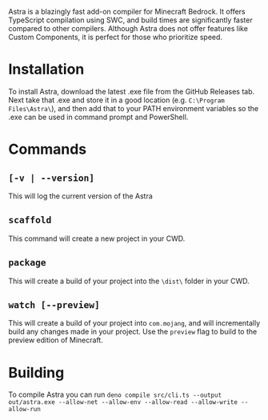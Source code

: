 Astra is a blazingly fast add-on compiler for Minecraft Bedrock. It offers TypeScript compilation using SWC, and build times are significantly faster compared to other compilers. Although Astra does not offer features like Custom Components, it is perfect for those who prioritize speed. 

# Installation

To install Astra, download the latest .exe file from the GitHub Releases tab. Next take that .exe and store it in a good location (e.g. `C:\Program Files\Astra\`), and then add that to your PATH environment variables so the .exe can be used in command prompt and PowerShell.

# Commands

## `[-v | --version]`

This will log the current version of the Astra

## `scaffold`

This command will create a new project in your CWD.

## `package`

This will create a build of your project into the `\dist\` folder in your CWD.

## `watch [--preview]`

This will create a build of your project into `com.mojang`, and will incrementally build any changes made in your project. Use the `preview` flag to build to the preview edition of Minecraft.

# Building

To compile Astra you can run `deno compile src/cli.ts --output out/astra.exe --allow-net --allow-env --allow-read --allow-write --allow-run`
